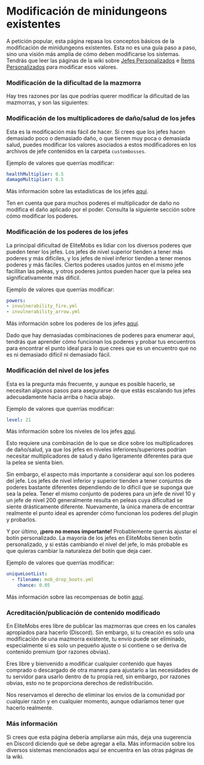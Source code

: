 # Modificación de minidungeons existentes

A petición popular, esta página repasa los conceptos básicos de la modificación de minidungeons existentes. Esta no es
una guía paso a paso, sino una visión más amplia de cómo deben modificarse los sistemas. Tendrás que leer las páginas de
la wiki sobre [Jefes Personalizados]($language$/elitemobs/creating_bosses.md)
e [Ítems Personalizados]($language$/elitemobs/creating_items.md) para modificar esos valores.

### Modificación de la dificultad de la mazmorra

Hay tres razones por las que podrías querer modificar la dificultad de las mazmorras, y son las siguientes:

### Modificación de los multiplicadores de daño/salud de los jefes

Esta es la modificación más fácil de hacer. Si crees que los jefes hacen demasiado poco o demasiado daño, o que tienen
muy poca o demasiada salud, puedes modificar los valores asociados a estos modificadores en los archivos de jefe
contenidos en la carpeta `custombosses`.

Ejemplo de valores que querrías modificar:
```yml
healthMultiplier: 0.5
damageMultiplier: 0.5
```

Más información sobre las estadísticas de los
jefes [aquí]($language$/elitemobs/creating_bosses.md&section=healthmultiplier).

Ten en cuenta que para muchos poderes el multiplicador de daño no modifica el daño aplicado por el poder. Consulta la
siguiente sección sobre cómo modificar los poderes.

### Modificación de los poderes de los jefes

La principal dificultad de EliteMobs es lidiar con los diversos poderes que pueden tener los jefes. Los jefes de nivel
superior tienden a tener más poderes y más difíciles, y los jefes de nivel inferior tienden a tener menos poderes y más
fáciles. Ciertos poderes usados juntos en el mismo jefe facilitan las peleas, y otros poderes juntos pueden hacer que la
pelea sea significativamente más difícil.

Ejemplo de valores que querrías modificar:
```yml
powers:
- invulnerability_fire.yml
- invulnerability_arrow.yml
```
Más información sobre los poderes de los jefes [aquí]($language$/elitemobs/creating_bosses.md&section=powers).

Dado que hay demasiadas combinaciones de poderes para enumerar aquí, tendrás que aprender cómo funcionan los poderes y
probar tus encuentros para encontrar el punto ideal para lo que crees que es un encuentro que no es ni demasiado difícil
ni demasiado fácil.

### Modificación del nivel de los jefes

Esta es la pregunta más frecuente, y aunque es posible hacerlo, se necesitan algunos pasos para asegurarse de que estás
escalando tus jefes adecuadamente hacia arriba o hacia abajo.

Ejemplo de valores que querrías modificar:
```yml
level: 21
```

Más información sobre los niveles de los jefes [aquí]($language$/elitemobs/creating_bosses.md&section=level).

Esto requiere una combinación de lo que se dice sobre los multiplicadores de daño/salud, ya que los jefes en niveles
inferiores/superiores podrían necesitar multiplicadores de salud y daño ligeramente diferentes para que la pelea se
sienta bien.

Sin embargo, el aspecto más importante a considerar aquí son los poderes del jefe. Los jefes de nivel inferior y
superior tienden a tener conjuntos de poderes bastante diferentes dependiendo de lo difícil que se suponga que sea la
pelea. Tener el mismo conjunto de poderes para un jefe de nivel 10 y un jefe de nivel 200 generalmente resulta en peleas
cuya dificultad se siente drásticamente diferente. Nuevamente, la única manera de encontrar realmente el punto ideal es
aprender cómo funcionan los poderes del plugin y probarlos.

Y por último, **¡pero no menos importante!** Probablemente querrás ajustar el botín personalizado. La mayoría de los
jefes en EliteMobs tienen botín personalizado, y si estás cambiando el nivel del jefe, lo más probable es que quieras
cambiar la naturaleza del botín que deja caer.

Ejemplo de valores que querrías modificar:
```yml
uniqueLootList:
  - filename: mob_drop_boots.yml
    chance: 0.05
```

Más información sobre las recompensas de botín [aquí]($language$/elitemobs/loot_tables.md).

### Acreditación/publicación de contenido modificado

En EliteMobs eres libre de publicar las mazmorras que crees en los canales apropiados para hacerlo (Discord). Sin
embargo, si tu creación es solo una modificación de una mazmorra existente, tu envío puede ser eliminado, especialmente
si es solo un pequeño ajuste o si contiene o se deriva de contenido premium (por razones obvias).

Eres libre y bienvenido a modificar cualquier contenido que hayas comprado o descargado de otra manera para ajustarlo a
las necesidades de tu servidor para usarlo dentro de tu propia red, sin embargo, por razones obvias, esto no te
proporciona derechos de redistribución.

Nos reservamos el derecho de eliminar los envíos de la comunidad por cualquier razón y en cualquier momento, aunque
odiaríamos tener que hacerlo realmente.

### Más información

Si crees que esta página debería ampliarse aún más, deja una sugerencia en Discord diciendo qué se debe agregar a ella.
Más información sobre los diversos sistemas mencionados aquí se encuentra en las otras páginas de la wiki.
